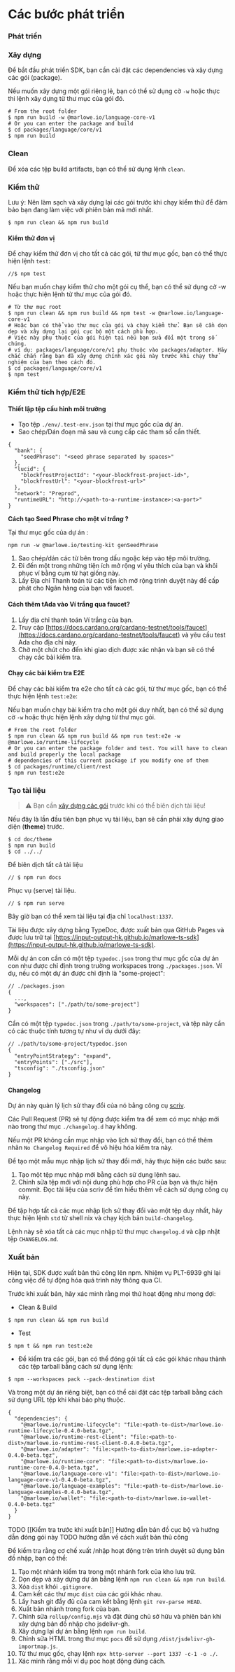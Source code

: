 # Các bước phát triển

### Phát triển <a href="#development" id="development"></a>

### Xây dựng <a href="#build" id="build"></a>

Để bắt đầu phát triển SDK, bạn cần cài đặt các dependencies và xây dựng các gói (package).

Nếu muốn xây dựng một gói riêng lẻ, bạn có thể sử dụng cờ `-w` hoặc thực thi lệnh xây dựng từ thư mục của gói đó.

```
# From the root folder
$ npm run build -w @marlowe.io/language-core-v1
# Or you can enter the package and build
$ cd packages/language/core/v1
$ npm run build
```

### Clean <a href="#clean" id="clean"></a>

Để xóa các tệp build artifacts, bạn có thể sử dụng lệnh `clean`.

### Kiểm thử <a href="#tests" id="tests"></a>

Lưu ý: Nên làm sạch và xây dựng lại các gói trước khi chạy kiểm thử để đảm bảo bạn đang làm việc với phiên bản mã mới nhất.

```
$ npm run clean && npm run build
```

#### Kiểm thử đơn vị&#x20;

Để chạy kiểm thử đơn vị cho tất cả các gói, từ thư mục gốc, bạn có thể thực hiện lệnh `test`:&#x20;

```
//$ npm test
```

Nếu bạn muốn chạy kiểm thử cho một gói cụ thể, bạn có thể sử dụng cờ -w hoặc thực hiện lệnh từ thư mục của gói đó.

```
# Từ thư mục root
$ npm run clean && npm run build && npm test -w @marlowe.io/language-core-v1
# Hoặc bạn có thể vào thư mục của gói và chạy kiểm thử. Bạn sẽ cần dọn dẹp và xây dựng lại gói cục bộ một cách phù hợp.
# Việc này phụ thuộc của gói hiện tại nếu bạn sửa đổi một trong số chúng.
# ví dụ: packages/language/core/v1 phụ thuộc vào packages/adapter. Hãy chắc chắn rằng bạn đã xây dựng chính xác gói này trước khi chạy thử nghiệm của bạn theo cách đó.
$ cd packages/language/core/v1
$ npm test
```

### Kiểm thử tích hợp/E2E&#x20;

#### Thiết lập tệp cấu hình môi trường&#x20;

* Tạo tệp `./env/.test-env.json` tại thư mục gốc của dự án.&#x20;
* Sao chép/Dán đoạn mã sau và cung cấp các tham số cần thiết.

```
{
  "bank": {
    "seedPhrase": "<seed phrase separated by spaces>"
  },
  "lucid": {
    "blockfrostProjectId": "<your-blockfrost-project-id>",
    "blockfrostUrl": "<your-blockfrost-url>"
  },
  "network": "Preprod",
  "runtimeURL": "http://<path-to-a-runtime-instance>:<a-port>"
}
```

**Cách tạo Seed Phrase cho một ví&#x20;**_**trắng**_**&#x20;?**

Tại thư mục gốc của dự án :

```
npm run -w @marlowe.io/testing-kit genSeedPhrase
```

1. Sao chép/dán các từ bên trong dấu ngoặc kép vào tệp môi trường.&#x20;
2. Đi đến một trong những tiện ích mở rộng ví yêu thích của bạn và khôi phục ví bằng cụm từ hạt giống này.&#x20;
3. Lấy Địa chỉ Thanh toán từ các tiện ích mở rộng trình duyệt này để cấp phát cho Ngân hàng của bạn với faucet.&#x20;

#### Cách thêm tAda vào Ví trắng qua faucet?&#x20;

1. Lấy địa chỉ thanh toán Ví trắng của bạn.
2. Truy cập [https://docs.cardano.org/cardano-testnet/tools/faucet](https://docs.cardano.org/cardano-testnet/tools/faucet) và yêu cầu test Ada cho địa chỉ này.
3. Chờ một chút cho đến khi giao dịch được xác nhận và bạn sẽ có thể chạy các bài kiểm tra.&#x20;

#### Chạy các bài kiểm tra E2E&#x20;

Để chạy các bài kiểm tra e2e cho tất cả các gói, từ thư mục gốc, bạn có thể thực hiện lệnh `test:e2e`:&#x20;

Nếu bạn muốn chạy bài kiểm tra cho một gói duy nhất, bạn có thể sử dụng cờ `-w` hoặc thực hiện lệnh xây dựng từ thư mục gói.

```
# From the root folder
$ npm run clean && npm run build && npm run test:e2e -w @marlowe.io/runtime-lifecycle
# Or you can enter the package folder and test. You will have to clean and build properly the local package
# dependencies of this current package if you modify one of them
$ cd packages/runtime/client/rest
$ npm run test:e2e
```

### Tạo tài liệu <a href="#documentation" id="documentation"></a>

> ⚠ Bạn cần [xây dựng các gói](https://github.com/input-output-hk/marlowe-ts-sdk/blob/main/doc/howToDevelop.md#build) trước khi có thể biên dịch tài liệu!

Nếu đây là lần đầu tiên bạn phục vụ tài liệu, bạn sẽ cần phải xây dựng giao diện (**theme**) trước.

```
$ cd doc/theme
$ npm run build
$ cd ../../
```

Để biên dịch tất cả tài liệu

```
// $ npm run docs
```

Phục vụ (serve) tài liệu.

```
// $ npm run serve
```

Bây giờ bạn có thể xem tài liệu tại địa chỉ `localhost:1337`.

Tài liệu được xây dựng bằng TypeDoc, được xuất bản qua GitHub Pages và được lưu trữ tại [https://input-output-hk.github.io/marlowe-ts-sdk](https://input-output-hk.github.io/marlowe-ts-sdk).

Mỗi dự án con cần có một tệp `typedoc.json` trong thư mục gốc của dự án con như được chỉ định trong trường workspaces trong `./packages.json`. Ví dụ, nếu có một dự án được chỉ định là "some-project":

```
// ./packages.json
{
  ...,
  "workspaces": ["./path/to/some-project"]
}
```

Cần có một tệp `typedoc.json` trong `./path/to/some-project`, và tệp này cần có các thuộc tính tương tự như ví dụ dưới đây:

```
// ./path/to/some-project/typedoc.json
{
  "entryPointStrategy": "expand",
  "entryPoints": ["./src"],
  "tsconfig": "./tsconfig.json"
}
```

#### Changelog&#x20;

Dự án này quản lý lịch sử thay đổi của nó bằng công cụ [scriv](https://github.com/nedbat/scriv).&#x20;

Các Pull Request (PR) sẽ tự động được kiểm tra để xem có mục nhập mới nào trong thư mục `./changelog.d` hay không.&#x20;

Nếu một PR không cần mục nhập vào lịch sử thay đổi, bạn có thể thêm nhãn `No Changelog Required` để vô hiệu hóa kiểm tra này.

Để tạo một mẫu mục nhập lịch sử thay đổi mới, hãy thực hiện các bước sau:

1. Tạo một tệp mục nhập mới bằng cách sử dụng lệnh sau.
2. Chỉnh sửa tệp mới với nội dung phù hợp cho PR của bạn và thực hiện commit. Đọc tài liệu của scriv để tìm hiểu thêm về cách sử dụng công cụ này.

Để tập hợp tất cả các mục nhập lịch sử thay đổi vào một tệp duy nhất, hãy thực hiện lệnh `std` từ shell nix và chạy kịch bản `build-changelog`.&#x20;

Lệnh này sẽ xóa tất cả các mục nhập từ thư mục `changelog.d` và cập nhật tệp `CHANGELOG.md`.

### Xuất bản&#x20;

Hiện tại, SDK được xuất bản thủ công lên npm. Nhiệm vụ PLT-6939 ghi lại công việc để tự động hóa quá trình này thông qua CI.

Trước khi xuất bản, hãy xác minh rằng mọi thứ hoạt động như mong đợi:

* Clean & Build

```
$ npm run clean && npm run build
```

* Test

```
$ npm t && npm run test:e2e
```

* Để kiểm tra các gói, bạn có thể đóng gói tất cả các gói khác nhau thành các tệp tarball bằng cách sử dụng lệnh:

```
$ npm --workspaces pack --pack-destination dist
```

Và trong một dự án riêng biệt, bạn có thể cài đặt các tệp tarball bằng cách sử dụng URL tệp khi khai báo phụ thuộc.

```
{
  "dependencies": {
    "@marlowe.io/runtime-lifecycle": "file:<path-to-dist>/marlowe.io-runtime-lifecycle-0.4.0-beta.tgz",
    "@marlowe.io/runtime-rest-client": "file:<path-to-dist>/marlowe.io-runtime-rest-client-0.4.0-beta.tgz",
    "@marlowe.io/adapter": "file:<path-to-dist>/marlowe.io-adapter-0.4.0-beta.tgz",
    "@marlowe.io/runtime-core": "file:<path-to-dist>/marlowe.io-runtime-core-0.4.0-beta.tgz",
    "@marlowe.io/language-core-v1": "file:<path-to-dist>/marlowe.io-language-core-v1-0.4.0-beta.tgz",
    "@marlowe.io/language-examples": "file:<path-to-dist>/marlowe.io-language-examples-0.4.0-beta.tgz",
    "@marlowe.io/wallet": "file:<path-to-dist>/marlowe.io-wallet-0.4.0-beta.tgz"
  }
}
```

TODO \[\[Kiểm tra trước khi xuất bản]] Hướng dẫn bản đồ cục bộ và hướng dẫn đóng gói này TODO hướng dẫn về cách xuất bản thủ công

Để kiểm tra rằng cơ chế xuất /nhập hoạt động trên trình duyệt sử dụng bản đồ nhập, bạn có thể:

1. Tạo một nhánh kiểm tra trong một nhánh fork của kho lưu trữ.
2. Dọn dẹp và xây dựng dự án bằng lệnh `npm run clean && npm run build`.
3. Xóa `dist` khỏi `.gitignore`.
4. Cam kết các thư mục `dist` của các gói khác nhau.
5. Lấy hash git đầy đủ của cam kết bằng lệnh `git rev-parse HEAD`.
6. Xuất bản nhánh trong fork của bạn.
7. Chỉnh sửa `rollup/config.mjs` và đặt đúng chủ sở hữu và phiên bản khi xây dựng bản đồ nhập cho jsdelivr-gh.
8. Xây dựng lại dự án bằng lệnh `npm run build`.
9. Chỉnh sửa HTML trong thư mục `pocs` để sử dụng `/dist/jsdelivr-gh-importmap.js`.
10. Từ thư mục gốc, chạy lệnh `npx http-server --port 1337 -c-1 -o ./`.
11. Xác minh rằng mỗi ví dụ poc hoạt động đúng cách.
